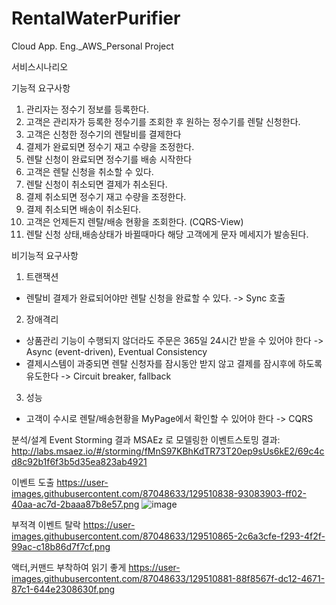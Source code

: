 # RentalWaterPurifier
Cloud App. Eng._AWS_Personal Project

서비스시나리오

기능적 요구사항
  1. 관리자는 정수기 정보를 등록한다.
  2. 고객은 관리자가 등록한 정수기를 조회한 후 원하는 정수기를 렌탈 신청한다.
  3. 고객은 신청한 정수기의 렌탈비를 결제한다
  4. 결제가 완료되면 정수기 재고 수량을 조정한다. 
  5. 렌탈 신청이 완료되면 정수기를 배송 시작한다
  6. 고객은 렌탈 신청을 취소할 수 있다.
  7. 렌탈 신청이 취소되면 결제가 취소된다.
  8. 결제 취소되면 정수기 재고 수량을 조정한다. 
  9. 결제 취소되면 배송이 취소된다.
 10. 고객은 언제든지 렌탈/배송 현황을 조회한다. (CQRS-View)
 11. 렌탈 신청 상태,배송상태가 바뀔때마다 해당 고객에게 문자 메세지가 발송된다. 

비기능적 요구사항
 1. 트랜잭션 
   - 렌탈비 결제가 완료되어야만 렌탈 신청을 완료할 수 있다. -> Sync 호출
 2. 장애격리
   - 상품관리 기능이 수행되지 않더라도 주문은 365일 24시간 받을 수 있어야 한다 -> Async (event-driven), Eventual Consistency
   - 결제시스템이 과중되면 렌탈 신청자를 잠시동안 받지 않고 결제를 잠시후에 하도록 유도한다 -> Circuit breaker, fallback
 3. 성능
   - 고객이 수시로 렌탈/배송현황을 MyPage에서 확인할 수 있어야 한다 -> CQRS

분석/설계
Event Storming 결과
MSAEz 로 모델링한 이벤트스토밍 결과: http://labs.msaez.io/#/storming/fMnS97KBhKdTR73T20ep9sUs6kE2/69c4cd8c92b1f6f3b5d35ea823ab4921

 이벤트 도출
https://user-images.githubusercontent.com/87048633/129510838-93083903-ff02-40aa-ac7d-2baaa87b8e57.png
![image](https://user-images.githubusercontent.com/87048633/129510838-93083903-ff02-40aa-ac7d-2baaa87b8e57.png)

 부적격 이벤트 탈락
 https://user-images.githubusercontent.com/87048633/129510865-2c6a3cfe-f293-4f2f-99ac-c18b86d7f7cf.png
 
 액터,커맨드 부착하여 읽기 좋게
 https://user-images.githubusercontent.com/87048633/129510881-88f8567f-dc12-4671-87c1-644e2308630f.png

